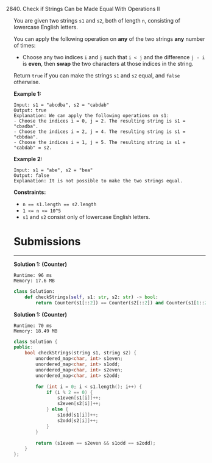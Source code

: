 2840. Check if Strings Can be Made Equal With Operations II

You are given two strings `s1` and `s2`, both of length `n`, consisting of lowercase English letters.

You can apply the following operation on **any** of the two strings **any** number of times:

* Choose any two indices `i` and `j` such that `i < j` and the difference `j - i` is **even**, then **swap** the two characters at those indices in the string.

Return `true` if you can make the strings `s1` and `s2` equal, and `false` otherwise.

 

**Example 1:**
```
Input: s1 = "abcdba", s2 = "cabdab"
Output: true
Explanation: We can apply the following operations on s1:
- Choose the indices i = 0, j = 2. The resulting string is s1 = "cbadba".
- Choose the indices i = 2, j = 4. The resulting string is s1 = "cbbdaa".
- Choose the indices i = 1, j = 5. The resulting string is s1 = "cabdab" = s2.
```

**Example 2:**
```
Input: s1 = "abe", s2 = "bea"
Output: false
Explanation: It is not possible to make the two strings equal.
```

**Constraints:**

* `n == s1.length == s2.length`
* `1 <= n <= 10^5`
* `s1` and `s2` consist only of lowercase English letters.

# Submissions
---
**Solution 1: (Counter)**
```
Runtime: 96 ms
Memory: 17.6 MB
```
```python
class Solution:
    def checkStrings(self, s1: str, s2: str) -> bool:
        return Counter(s1[::2]) == Counter(s2[::2]) and Counter(s1[1::2]) == Counter(s2[1::2])
```

**Solution 1: (Counter)**
```
Runtime: 70 ms
Memory: 18.49 MB
```
```c++
class Solution {
public:
    bool checkStrings(string s1, string s2) {
        unordered_map<char, int> s1even;
        unordered_map<char, int> s1odd;
        unordered_map<char, int> s2even;
        unordered_map<char, int> s2odd;

        for (int i = 0; i < s1.length(); i++) {
            if (i % 2 == 0) {
                s1even[s1[i]]++;
                s2even[s2[i]]++;
            } else {
                s1odd[s1[i]]++;
                s2odd[s2[i]]++;
            }
        }

        return (s1even == s2even && s1odd == s2odd);
    }
};
```
